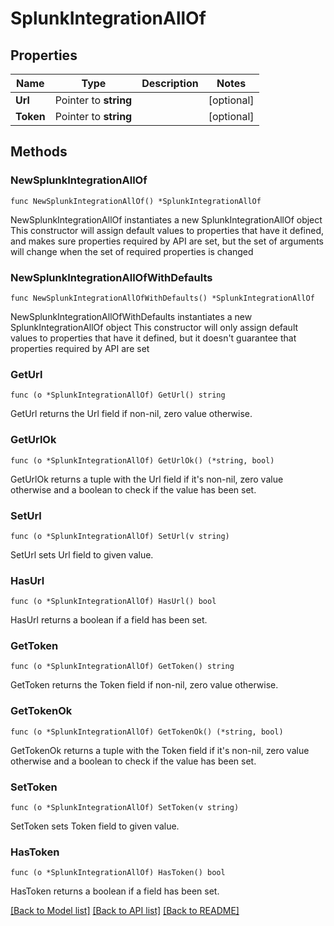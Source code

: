 # SplunkIntegrationAllOf

## Properties

Name | Type | Description | Notes
------------ | ------------- | ------------- | -------------
**Url** | Pointer to **string** |  | [optional] 
**Token** | Pointer to **string** |  | [optional] 

## Methods

### NewSplunkIntegrationAllOf

`func NewSplunkIntegrationAllOf() *SplunkIntegrationAllOf`

NewSplunkIntegrationAllOf instantiates a new SplunkIntegrationAllOf object
This constructor will assign default values to properties that have it defined,
and makes sure properties required by API are set, but the set of arguments
will change when the set of required properties is changed

### NewSplunkIntegrationAllOfWithDefaults

`func NewSplunkIntegrationAllOfWithDefaults() *SplunkIntegrationAllOf`

NewSplunkIntegrationAllOfWithDefaults instantiates a new SplunkIntegrationAllOf object
This constructor will only assign default values to properties that have it defined,
but it doesn't guarantee that properties required by API are set

### GetUrl

`func (o *SplunkIntegrationAllOf) GetUrl() string`

GetUrl returns the Url field if non-nil, zero value otherwise.

### GetUrlOk

`func (o *SplunkIntegrationAllOf) GetUrlOk() (*string, bool)`

GetUrlOk returns a tuple with the Url field if it's non-nil, zero value otherwise
and a boolean to check if the value has been set.

### SetUrl

`func (o *SplunkIntegrationAllOf) SetUrl(v string)`

SetUrl sets Url field to given value.

### HasUrl

`func (o *SplunkIntegrationAllOf) HasUrl() bool`

HasUrl returns a boolean if a field has been set.

### GetToken

`func (o *SplunkIntegrationAllOf) GetToken() string`

GetToken returns the Token field if non-nil, zero value otherwise.

### GetTokenOk

`func (o *SplunkIntegrationAllOf) GetTokenOk() (*string, bool)`

GetTokenOk returns a tuple with the Token field if it's non-nil, zero value otherwise
and a boolean to check if the value has been set.

### SetToken

`func (o *SplunkIntegrationAllOf) SetToken(v string)`

SetToken sets Token field to given value.

### HasToken

`func (o *SplunkIntegrationAllOf) HasToken() bool`

HasToken returns a boolean if a field has been set.


[[Back to Model list]](../README.md#documentation-for-models) [[Back to API list]](../README.md#documentation-for-api-endpoints) [[Back to README]](../README.md)


